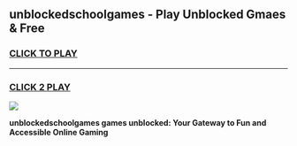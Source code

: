 
## unblockedschoolgames - Play Unblocked Gmaes & Free
<h3>
<a href="https://news.freeplayer.one?title=unblockedschoolgames&ref=16F">CLICK TO PLAY</a></h3>
<hr>

<h3>
<a href="https://news.freeplayer.one?title=unblockedschoolgames&ref=16F">CLICK 2 PLAY</a>
  
</h3>

<a href="https://news.freeplayer.one?title=unblockedschoolgames&ref=16F/"><img src="https://clearcache.store/games.png"></a>


**unblockedschoolgames games unblocked: Your Gateway to Fun and Accessible Online Gaming**
